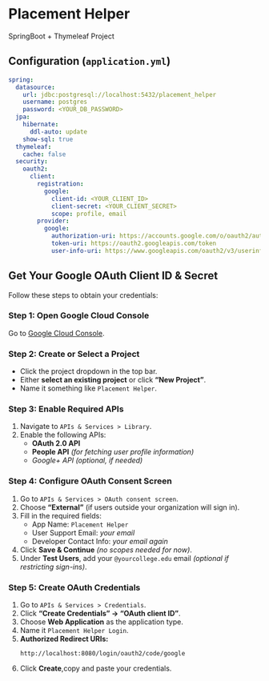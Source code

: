 # **Placement Helper**
SpringBoot + Thymeleaf Project

## **Configuration (`application.yml`)**
```yaml
spring:
  datasource:
    url: jdbc:postgresql://localhost:5432/placement_helper
    username: postgres
    password: <YOUR_DB_PASSWORD>
  jpa:
    hibernate:
      ddl-auto: update
    show-sql: true
  thymeleaf:
    cache: false
  security:
    oauth2:
      client:
        registration:
          google:
            client-id: <YOUR_CLIENT_ID>
            client-secret: <YOUR_CLIENT_SECRET>
            scope: profile, email
        provider:
          google:
            authorization-uri: https://accounts.google.com/o/oauth2/auth
            token-uri: https://oauth2.googleapis.com/token
            user-info-uri: https://www.googleapis.com/oauth2/v3/userinfo
```

## **Get Your Google OAuth Client ID & Secret**
Follow these steps to obtain your credentials:

### **Step 1: Open Google Cloud Console**
Go to [Google Cloud Console](https://console.cloud.google.com).

### **Step 2: Create or Select a Project**
- Click the project dropdown in the top bar.
- Either **select an existing project** or click **“New Project”**.
- Name it something like `Placement Helper`.

### **Step 3: Enable Required APIs**
1. Navigate to `APIs & Services > Library`.
2. Enable the following APIs:
    - **OAuth 2.0 API**
    - **People API** _(for fetching user profile information)_
    - _Google+ API (optional, if needed)_

### **Step 4: Configure OAuth Consent Screen**
1. Go to `APIs & Services > OAuth consent screen`.
2. Choose **“External”** (if users outside your organization will sign in).
3. Fill in the required fields:
    - App Name: `Placement Helper`
    - User Support Email: _your email_
    - Developer Contact Info: _your email again_
4. Click **Save & Continue** _(no scopes needed for now)_.
5. Under **Test Users**, add your `@yourcollege.edu` email _(optional if restricting sign-ins)_.

### **Step 5: Create OAuth Credentials**
1. Go to `APIs & Services > Credentials`.
2. Click **“Create Credentials” → “OAuth client ID”**.
3. Choose **Web Application** as the application type.
4. Name it `Placement Helper Login`.
5. **Authorized Redirect URIs:**
   ```
   http://localhost:8080/login/oauth2/code/google
   ```
6. Click **Create**,copy and paste your credentials.

